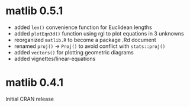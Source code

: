 # matlib 0.5.1

- added `len()` convenience function for Euclidean lengths
- added `plotEqn3d()` function using rgl to plot equations in 3 unknowns
- reorganized `matlib.R` to become a package .Rd document
- renamed `proj()` -> `Proj()` to avoid conflict with `stats::proj()`
- added `vectors()` for plotting geometric diagrams
- added vignettes/linear-equations

# matlib 0.4.1

Initial CRAN release


